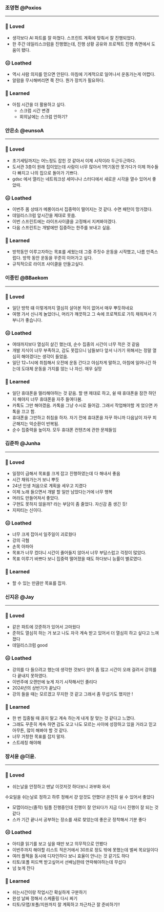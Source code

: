 ### 조영현 @Poxios

---

### 🧡 Loved

- 생각보다 AI 파트를 잘 마쳤다. 스프린트 계획에 맞춰서 잘 진행되었다.
- 한 주간 데일리스크럼을 진행했는데, 진행 상황 공유와 프로젝트 진행 측면에서 도움이 됐다.

### ☹️ Loathed

- 역시 사람 의지를 믿으면 안된다. 아침에 기계적으로 일어나서 운동가는게 어렵다.
- 알람을 무시해버리면 쭉 잔다. 뭔가 장치가 필요하다.

### 📣 Learned

- 아침 시간을 더 활용하고 싶다.
    - 스크럼 시간 변경
    - 회의날에는 스크럼 안하기?

### 안은소 @eunsoA
---
### 🧡 Loved

- 초기세팅까지는 어느정도 잡힌 것 같아서 이제 시작이라 두근두근하다.
- 도서관 3층이 원래 집이었는데 사람이 너무 많아서 1학기동안 못가다가 이제 허수들 다 빠지고 나의 집으로 돌아가 기쁘다.
- gdsc 에서 열리는 네트워크성 세미나나 스터디에서 새로운 시각을 열수 있어서 좋았따.

### ☹️ Loathed

- 이번주 몸 상태가 메롱이라서 집중력이 떨어지는 것 같다. 수면 패턴이 망가졌다.
- 데일리스크럼 앞시간을 제대로 못씀.
- 이번 스프린트에는 라이프사이클을 고정해서 지켜봐야겠다.
- 다음 스프린트는 개발에만 집중하는 한주를 보내고 싶음.

### 📣 Learned

- 방학동안 이루고자하는 목표를 세웠는데 그중 주짓수 운동을 시작했고, 나름 만족스럽다. 방학 동안 운동을 꾸준히 이어가고 싶다.
- 규칙적으로 라이프 사이클을 만들고싶다.

### 이종민 @BBaekom

---

### 🧡 Loved

- 일단 방학 떄 이렇게까지 열심히 살아본 적이 없어서 매우 뿌듯하네요
- 여행 가서 신나게 놀았더니, 머리가 꺠끗하고 그 속에 프로젝트로 가득 채워져서 기부니가 좋습니다.

### ☹️ Loathed

- 여태까지보다 열심히 살긴 했는데, 순수 집중의 시간이 너무 적은 것 같음
- 개발 지식이 너무 부족하고, 감도 못잡으니 남들보다 앞서 나가기 위해서는 정말 열심히 해야겠다는 생각이 들었음.
- 일단 12~1시에 취침해서 오전에 운동 간다고 야심차게 말하고, 아침에 일어나긴 하는데 도대체 운동을 가지를 않는 나 자신. 매우 실망

### 📣 Learned

- 일단 휴대폰을 멀리해야하는 것 같음. 할 땐 제대로 하고, 쉴 때 휴대폰을 잠깐 하던지 해야지 너무 휴대폰을 자주 들여다봄.
- 카톡도 그만 해야겠음. 카톡을 그냥 수시로 들어감. 그래서 작업해야할 게 었으면 카톡을 끄고 함.
- 휴대폰을 그만하고 취침을 하자. 자기 전에 휴대폰을 자꾸 하니까 다음날이 자꾸 피곤해지는 악순환이 반복됨.
- 순수 집중력을 높이자. 모두 휴대폰 컨텐츠에 관한 문제들임

### 김준하 @Junha

---

### 🧡 Loved

- 일정이 급해서 목표를 크게 잡고 진행하였는데 다 해내서 좋음
- 시간 채워가는거 보니 뿌듯
- 24년 인생 처음으로 계획을 세우고 지켰다
- 이제 노래 들으면서 개발 할 일만 남았다는거에 너무 행복
- 머라도 만들어져서 좋았다.
- 구현도 못하지 않을까? 라는 부담이 좀 줄었다. 자신감 좀 생긴 듯!
- 지피티는 신이다.

### ☹️ Loathed

- 너무 크게 잡아서 일주일이 괴로웠다
- 강의 극혐
- 손목 아파아
- 목표가 너무 컸더니 시간이 줄어들지 않아서 너무 부담스럽고 걱정이 많았다.
- 목표 이루기 바쁘다 보니 집중력 떨어졌을 때도 하다보니 능률이 별로였다.

### 📣 Learned

- 할 수 있는 만큼만 목표를 잡자.

### 신지은 @Jay

---

### 🧡 Loved

- 같은 파트에 갓준하가 있어서 고마웠다
- 준하도 열심히 하는 거 보고 나도 자극 계속 받고 있어서 더 열심히 하고 싶다고 느껴졌다
- 데일리스크럼 good

### ☹️ Loathed

- 강의를 다 들으려고 했는데 생각한 것보다 양이 좀 많고 시간이 오래 걸려서 강의를 다 끝내지 못하였다.
- 이번주에 오랜만에 늦게 자기 시작해서인 졸리다
- 2024년의 상반기가 끝났다
- 강의 들을 때는 모르겠고 무지한 것 같고 그래서 좀 무섭기도 했지만 !

### 📣 Learned

- 한 번 집중될 때 끊지 말고 계속 하는게 내게 잘 맞는 것 같다고 느꼈다.
- 그래도 꾸준히 계속 하면 감도 오고 나도 모르는 사이에 성장하고 있을 거라고 믿고 아무튼, 많이 해봐야 할 것 같다.
- 너무 거창한 목표를 잡지 말자.
- 스트레칭 해야해

### 장서윤 @더윤.

---

### 🧡 Loved

- 쉬는날을 안정하고 맨날 이것저것 하다보니 과부화 와서

수요일을 쉬는날로 정하고 하루 정해서 걍 암것도 안했다! 온전히 쉴 수 있어서 좋았다

- 모맵이라는(졸작) 팀플 진행중인데 진행이 잘 안되다가 지금 다시 진행이 잘 되는 것 같다
- 스카 기간 끝나서 공부하는 장소를 새로 찾았는데 좋은곳 정착해서 기분 좋다

### ☹️ Loathed

- 아티클 읽기를 보고 싶을 때만 보고 의무적으로 안봤다
- 이번주까지 해야할 리스트 적은거에서 30프로 정도 밖에 못했는데 벌써 목요일이다
- 여러 플젝을 동시에 디자인하다 보니 효율이 안나는 것 같기도 하다
- 티토/포폴 피드백 받고싶어서 선배님한테 연락해야하는데 무섭다
- 넘 늦게 잔다

### 📣 Learned

- 쉬는시간이랑 작업시간 확실하게 구분하기
- 완성 날짜 정해서 스케줄링 다시 짜기
- 티토/모맵/포폴/지원까지 잘 계획하고 차근차근 잘 준비하기!!